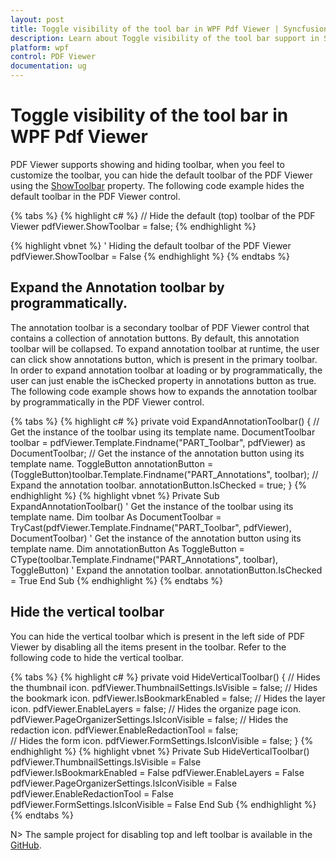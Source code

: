 ```yaml
---
layout: post
title: Toggle visibility of the tool bar in WPF Pdf Viewer | Syncfusion
description: Learn about Toggle visibility of the tool bar support in Syncfusion WPF Pdf Viewer control and more.
platform: wpf
control: PDF Viewer
documentation: ug
---
```


# Toggle visibility of the tool bar in WPF Pdf Viewer

PDF Viewer supports showing and hiding toolbar, when you feel to customize the toolbar, you can hide the default toolbar of the PDF Viewer using the [ShowToolbar](https://help.syncfusion.com/cr/wpf/Syncfusion.Windows.PdfViewer.PdfViewerControl.html#Syncfusion_Windows_PdfViewer_PdfViewerControl_ShowToolbar) property. The following code example hides the default toolbar in the PDF Viewer control.

{% tabs %}
{% highlight c# %}
// Hide the default (top) toolbar of the PDF Viewer
pdfViewer.ShowToolbar = false;
{% endhighlight %}

{% highlight vbnet %}
' Hiding the default toolbar of the PDF Viewer
pdfViewer.ShowToolbar = False
{% endhighlight %}
{% endtabs %}

## Expand the Annotation toolbar by programmatically.

The annotation toolbar is a secondary toolbar of PDF Viewer control that contains a collection of annotation buttons. By default, this annotation toolbar will be collapsed. To expand annotation toolbar at runtime, the user can click show annotations button, which is present in the primary toolbar. In order to expand annotation toolbar at loading or by programmatically, the user can just enable the isChecked property in annotations button as true. The following code example shows how to expands the annotation toolbar by programmatically in the PDF Viewer control.

{% tabs %}
{% highlight c# %}
private void ExpandAnnotationToolbar() 
{ 
	// Get the instance of the toolbar using its template name. 
	DocumentToolbar toolbar = pdfViewer.Template.Findname("PART_Toolbar", pdfViewer) as DocumentToolbar;
	// Get the instance of the annotation button using its template name. 
	ToggleButton annotationButton = (ToggleButton)toolbar.Template.Findname("PART_Annotations", toolbar);
	// Expand the annotation toolbar. 
	annotationButton.IsChecked = true; 
}
{% endhighlight %}
{% highlight vbnet %}
Private Sub ExpandAnnotationToolbar()
    ' Get the instance of the toolbar using its template name.
    Dim toolbar As DocumentToolbar = TryCast(pdfViewer.Template.Findname("PART_Toolbar", pdfViewer), DocumentToolbar)
	' Get the instance of the annotation button using its template name. 
	Dim annotationButton As ToggleButton = CType(toolbar.Template.Findname("PART_Annotations", toolbar), ToggleButton)
	' Expand the annotation toolbar. 
	annotationButton.IsChecked = True
End Sub
{% endhighlight %}
{% endtabs %}

## Hide the vertical toolbar

You can hide the vertical toolbar which is present in the left side of PDF Viewer by disabling all the items present in the toolbar. Refer to the following code to hide the vertical toolbar.

{% tabs %}
{% highlight c# %}
private void HideVerticalToolbar() 
{ 
	// Hides the thumbnail icon. 
	pdfViewer.ThumbnailSettings.IsVisible = false; 
	// Hides the bookmark icon. 
	pdfViewer.IsBookmarkEnabled = false; 
	// Hides the layer icon. 
	pdfViewer.EnableLayers = false; 
	// Hides the organize page icon. 
	pdfViewer.PageOrganizerSettings.IsIconVisible = false; 
	// Hides the redaction icon. 
	pdfViewer.EnableRedactionTool = false;   
	// Hides the form icon. 
	pdfViewer.FormSettings.IsIconVisible = false;
}
{% endhighlight %}
{% highlight vbnet %}
Private Sub HideVerticalToolbar()
    pdfViewer.ThumbnailSettings.IsVisible = False
    pdfViewer.IsBookmarkEnabled = False
    pdfViewer.EnableLayers = False
    pdfViewer.PageOrganizerSettings.IsIconVisible = False
    pdfViewer.EnableRedactionTool = False
    pdfViewer.FormSettings.IsIconVisible = False
End Sub
{% endhighlight %}
{% endtabs %}

N> The sample project for disabling top and left toolbar is available in the [GitHub](https://github.com/SyncfusionExamples/WPF-PDFViewer-Examples/tree/master/Toolbar/HideToolbar).
